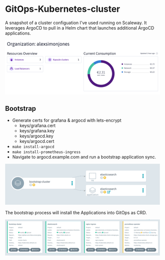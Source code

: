 # GitOps-Kubernetes-cluster

A snapshot of a cluster configuation I've used running on Scaleway.
It leverages ArgoCD to pull in a Helm chart that launches additional ArgoCD applications.

![](images/scaleway.png)


## Bootstrap

- Generate certs for grafana & argocd with lets-encrypt
  - keys/grafana.cert
  - keys/grafana.key
  - keys/argocd.key
  - keys/argocd.cert
- `make install-argocd`
- `make install-prometheus-ingress`
- Navigate to argocd.example.com and run a bootstrap application sync.

![](images/1.png)

The bootstrap process will install the Applications into GitOps as CRD.

![](images/2.png)
